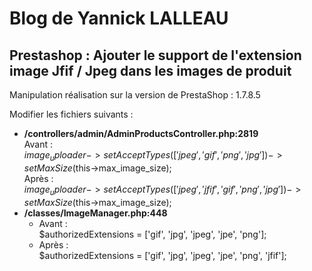 # Blog de Yannick LALLEAU

## Prestashop : Ajouter le support de l'extension image Jfif / Jpeg dans les images de produit

Manipulation réalisation sur la version de PrestaShop : 1.7.8.5  

Modifier les fichiers suivants :  

- **/controllers/admin/AdminProductsController.php:2819**  
 Avant :  
  $image_uploader->setAcceptTypes(['jpeg', 'gif', 'png', 'jpg'])->setMaxSize($this->max_image_size);  
 Après :   
  $image_uploader->setAcceptTypes(['jpeg', 'jfif', 'gif', 'png', 'jpg'])->setMaxSize($this->max_image_size);  
- **/classes/ImageManager.php:448**  
  - Avant :  
  $authorizedExtensions = ['gif', 'jpg', 'jpeg', 'jpe', 'png'];  
  - Après :  
  $authorizedExtensions = ['gif', 'jpg', 'jpeg', 'jpe', 'png', 'jfif'];  